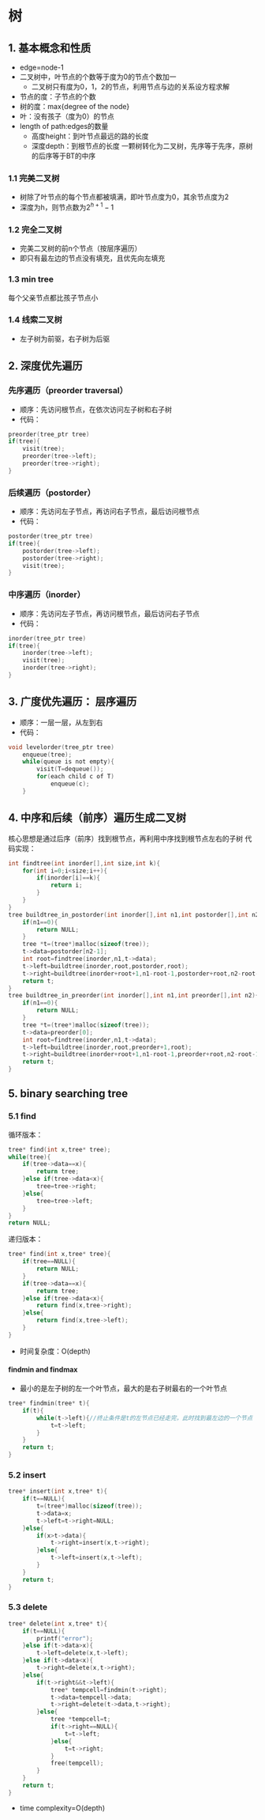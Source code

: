 # 树
## 1. 基本概念和性质
- edge=node-1
- 二叉树中，叶节点的个数等于度为0的节点个数加一
  - 二叉树只有度为0，1，2的节点，利用节点与边的关系设方程求解
- 节点的度：子节点的个数
- 树的度：max{degree of the node}
- 叶：没有孩子（度为0）的节点
- length of path:edges的数量
  - 高度height：到叶节点最远的路的长度
  - 深度depth：到根节点的长度
  一颗树转化为二叉树，先序等于先序，原树的后序等于BT的中序
### 1.1 完美二叉树
- 树除了叶节点的每个节点都被填满，即叶节点度为0，其余节点度为2
- 深度为h，则节点数为$2^{h+1}-1$
### 1.2 完全二叉树
- 完美二叉树的前n个节点（按层序遍历）
- 即只有最左边的节点没有填充，且优先向左填充
### 1.3 min tree
每个父亲节点都比孩子节点小
### 1.4 线索二叉树
- 左子树为前驱，右子树为后驱
## 2. 深度优先遍历
### 先序遍历（preorder traversal）
- 顺序：先访问根节点，在依次访问左子树和右子树
- 代码：
```c
preorder(tree_ptr tree)
if(tree){
    visit(tree);
    preorder(tree->left);
    preorder(tree->right);
}
```
### 后续遍历（postorder）
- 顺序：先访问左子节点，再访问右子节点，最后访问根节点
- 代码：
```c
postorder(tree_ptr tree)
if(tree){
    postorder(tree->left);
    postorder(tree->right);
    visit(tree);
}
```
### 中序遍历（inorder）
- 顺序：先访问左子节点，再访问根节点，最后访问右子节点
- 代码：
```c
inorder(tree_ptr tree)
if(tree){
    inorder(tree->left);
    visit(tree);
    inorder(tree->right);
}
```
## 3. 广度优先遍历： 层序遍历
- 顺序：一层一层，从左到右
- 代码：
```c
void levelorder(tree_ptr tree)
    enqueue(tree);
    while(queue is not empty){
        visit(T=dequeue());
        for(each child c of T)
            enqueue(c);
    }
```

## 4. 中序和后续（前序）遍历生成二叉树
核心思想是通过后序（前序）找到根节点，再利用中序找到根节点左右的子树
代码实现：
```c
int findtree(int inorder[],int size,int k){
    for(int i=0;i<size;i++){
        if(inorder[i]==k){
            return i;
        }
    }
}
tree buildtree_in_postorder(int inorder[],int n1,int postorder[],int n2){
    if(n1==0){
        return NULL;
    }
    tree *t=(tree*)malloc(sizeof(tree));
    t->data=postorder[n2-1];
    int root=findtree(inorder,n1,t->data);
    t->left=buildtree(inorder,root,postorder,root);
    t->right=buildtree(inorder+root+1,n1-root-1,postorder+root,n2-root-1);
    return t;
}
tree buildtree_in_preorder(int inorder[],int n1,int preorder[],int n2){
    if(n1==0){
        return NULL;
    }
    tree *t=(tree*)malloc(sizeof(tree));
    t->data=preorder[0];
    int root=findtree(inorder,n1,t->data);
    t->left=buildtree(inorder,root,preorder+1,root);
    t->right=buildtree(inorder+root+1,n1-root-1,preorder+root,n2-root-1);
    return t;
}
```
## 5. binary searching tree
### 5.1 find
循环版本：
```c
tree* find(int x,tree* tree);
while(tree){
    if(tree->data==x){
        return tree;
    }else if(tree->data<x){
        tree=tree->right;
    }else{
        tree=tree->left;
    }
}
return NULL;
```
递归版本：
```c
tree* find(int x,tree* tree){
    if(tree==NULL){
        return NULL;
    }
    if(tree->data==x){
        return tree;
    }else if(tree->data<x){
        return find(x,tree->right);
    }else{
        return find(x,tree->left);
    }
}
```

- 时间复杂度：O(depth)
#### findmin and findmax
- 最小的是左子树的左一个叶节点，最大的是右子树最右的一个叶节点
```c
tree* findmin(tree* t){
    if(t){
        while(t->left){//终止条件是t的左节点已经走完，此时找到最左边的一个节点
            t=t->left;
        }
    }
    return t;
}
```
### 5.2 insert
```c
tree* insert(int x,tree* t){
    if(t==NULL){
        t=(tree*)malloc(sizeof(tree));
        t->data=x;
        t->left=t->right=NULL;
    }else{
        if(x>t->data){
            t->right=insert(x,t->right);
        }else{
            t->left=insert(x,t->left);
        }
    }
    return t;
}
```
### 5.3 delete
```c
tree* delete(int x,tree* t){
    if(t==NULL){
        printf("error");
    }else if(t->data>x){
        t->left=delete(x,t->left);
    }else if(t->data<x){
        t->right=delete(x,t->right);
    }else{
        if(t->right&&t->left){
            tree* tempcell=findmin(t->right);
            t->data=tempcell->data;
            t->right=delete(t->data,t->right);
        }else{
            tree *tempcell=t;
            if(t->right==NULL){
                t=t->left;
            }else{
                t=t->right;
            }
            free(tempcell);
        }
    }
    return t;
}
``` 

- time complexity=O(depth)
